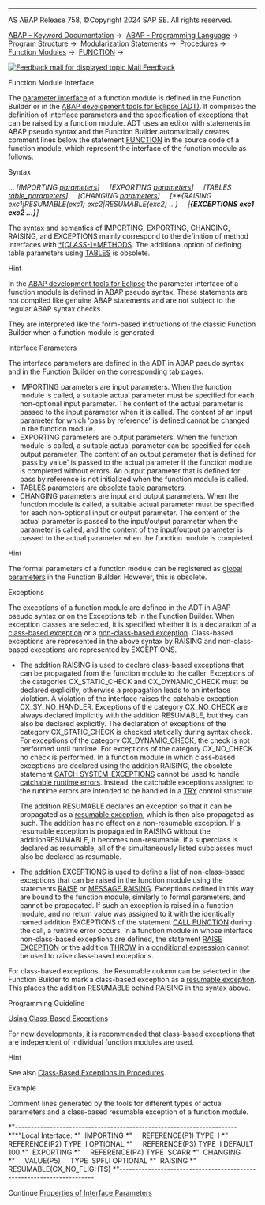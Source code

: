   

* * *

AS ABAP Release 758, ©Copyright 2024 SAP SE. All rights reserved.

[ABAP - Keyword Documentation](https://help.sap.com/doc/abapdocu_758_index_htm/7.58/en-US/abenabap.htm) →  [ABAP - Programming Language](https://help.sap.com/doc/abapdocu_758_index_htm/7.58/en-US/abenabap_reference.htm) →  [Program Structure](https://help.sap.com/doc/abapdocu_758_index_htm/7.58/en-US/abenabap_program_layout.htm) →  [Modularization Statements](https://help.sap.com/doc/abapdocu_758_index_htm/7.58/en-US/abenabap_language_modularization.htm) →  [Procedures](https://help.sap.com/doc/abapdocu_758_index_htm/7.58/en-US/abenabap_language_procedures.htm) →  [Function Modules](https://help.sap.com/doc/abapdocu_758_index_htm/7.58/en-US/abenabap_functions.htm) →  [FUNCTION](https://help.sap.com/doc/abapdocu_758_index_htm/7.58/en-US/abapfunction.htm) → 

 [![](Mail.gif?object=Mail.gif "Feedback mail for displayed topic") Mail Feedback](mailto:f1_help@sap.com?subject=Feedback%20on%20ABAP%20Documentation&body=Document:%20Function%20Module%20Interface%2C%20ABENFUNCTION%2C%20758%0D%0A%0D%0AError:%0D%0A%0D%0A%0D%0A%0D%0ASuggestion%20for%20improvement:)

Function Module Interface

The [parameter interface](https://help.sap.com/doc/abapdocu_758_index_htm/7.58/en-US/abenparameter_interface_glosry.htm "Glossary Entry") of a function module is defined in the Function Builder or in the [ABAP development tools for Eclipse (ADT)](https://help.sap.com/doc/abapdocu_758_index_htm/7.58/en-US/abenadt_glosry.htm "Glossary Entry"). It comprises the definition of interface parameters and the specification of exceptions that can be raised by a function module. ADT uses an editor with statements in ABAP pseudo syntax and the Function Builder automatically creates comment lines below the statement [FUNCTION](https://help.sap.com/doc/abapdocu_758_index_htm/7.58/en-US/abapfunction.htm) in the source code of a function module, which represent the interface of the function module as follows:

Syntax

... *\[*IMPORTING [parameters](https://help.sap.com/doc/abapdocu_758_index_htm/7.58/en-US/abenfunction_parameters.htm)*\]*
    *\[*EXPORTING [parameters](https://help.sap.com/doc/abapdocu_758_index_htm/7.58/en-US/abenfunction_parameters.htm)*\]*
    *\[*TABLES [table\_parameters](https://help.sap.com/doc/abapdocu_758_index_htm/7.58/en-US/abaptables_parameters_obsolete.htm)*\]*
    *\[*CHANGING [parameters](https://help.sap.com/doc/abapdocu_758_index_htm/7.58/en-US/abenfunction_parameters.htm)*\]*
    *\[**{*RAISING exc1*|*RESUMABLE(exc1) exc2*|*RESUMABLE(exc2) ...*}*
    *|**{*EXCEPTIONS exc1 exc2 ...*}**\]*

The syntax and semantics of IMPORTING, EXPORTING, CHANGING, RAISING, and EXCEPTIONS mainly correspond to the definition of method interfaces with [*\[*CLASS-*\]*METHODS](https://help.sap.com/doc/abapdocu_758_index_htm/7.58/en-US/abapmethods_general.htm). The additional option of defining table parameters using [TABLES](https://help.sap.com/doc/abapdocu_758_index_htm/7.58/en-US/abaptables_parameters_obsolete.htm) is obsolete.

Hint

In the [ABAP development tools for Eclipse](https://help.sap.com/doc/abapdocu_758_index_htm/7.58/en-US/abenadt_glosry.htm "Glossary Entry") the parameter interface of a function module is defined in ABAP pseudo syntax. These statements are not compiled like genuine ABAP statements and are not subject to the regular ABAP syntax checks.

They are interpreted like the form-based instructions of the classic Function Builder when a function module is generated.

Interface Parameters   

The interface parameters are defined in the ADT in ABAP pseudo syntax and in the Function Builder on the corresponding tab pages.

-   IMPORTING parameters are input parameters. When the function module is called, a suitable actual parameter must be specified for each non-optional input parameter. The content of the actual parameter is passed to the input parameter when it is called. The content of an input parameter for which 'pass by reference' is defined cannot be changed in the function module.
-   EXPORTING parameters are output parameters. When the function module is called, a suitable actual parameter can be specified for each output parameter. The content of an output parameter that is defined for 'pass by value' is passed to the actual parameter if the function module is completed without errors. An output parameter that is defined for pass by reference is not initialized when the function module is called.
-   TABLES parameters are [obsolete table parameters](https://help.sap.com/doc/abapdocu_758_index_htm/7.58/en-US/abaptables_parameters_obsolete.htm).
-   CHANGING parameters are input and output parameters. When the function module is called, a suitable actual parameter must be specified for each non-optional input or output parameter. The content of the actual parameter is passed to the input/output parameter when the parameter is called, and the content of the input/output parameter is passed to the actual parameter when the function module is completed.

Hint

The formal parameters of a function module can be registered as [global parameters](https://help.sap.com/doc/abapdocu_758_index_htm/7.58/en-US/abenglobal_parameters_obsolete.htm) in the Function Builder. However, this is obsolete.

Exceptions   

The exceptions of a function module are defined in the ADT in ABAP pseudo syntax or on the Exceptions tab in the Function Builder. When exception classes are selected, it is specified whether it is a declaration of a [class-based exception](https://help.sap.com/doc/abapdocu_758_index_htm/7.58/en-US/abenclass_based_exception_glosry.htm "Glossary Entry") or a [non-class-based exception](https://help.sap.com/doc/abapdocu_758_index_htm/7.58/en-US/abenexceptions_non_class.htm). Class-based exceptions are represented in the above syntax by RAISING and non-class-based exceptions are represented by EXCEPTIONS.

-   The addition RAISING is used to declare class-based exceptions that can be propagated from the function module to the caller. Exceptions of the categories CX\_STATIC\_CHECK and CX\_DYNAMIC\_CHECK must be declared explicitly, otherwise a propagation leads to an interface violation. A violation of the interface raises the catchable exception CX\_SY\_NO\_HANDLER. Exceptions of the category CX\_NO\_CHECK are always declared implicitly with the addition RESUMABLE, but they can also be declared explicitly. The declaration of exceptions of the category CX\_STATIC\_CHECK is checked statically during syntax check. For exceptions of the category CX\_DYNAMIC\_CHECK, the check is not performed until runtime. For exceptions of the category CX\_NO\_CHECK no check is performed. In a function module in which class-based exceptions are declared using the addition RAISING, the obsolete statement [CATCH SYSTEM-EXCEPTIONS](https://help.sap.com/doc/abapdocu_758_index_htm/7.58/en-US/abapcatch_sys.htm) cannot be used to handle [catchable runtime errors](https://help.sap.com/doc/abapdocu_758_index_htm/7.58/en-US/abencatchable_runtime_error_glosry.htm "Glossary Entry"). Instead, the catchable exceptions assigned to the runtime errors are intended to be handled in a [TRY](https://help.sap.com/doc/abapdocu_758_index_htm/7.58/en-US/abaptry.htm) control structure.
    
    The addition RESUMABLE declares an exception so that it can be propagated as a [resumable exception](https://help.sap.com/doc/abapdocu_758_index_htm/7.58/en-US/abenresumable_exception_glosry.htm "Glossary Entry"), which is then also propagated as such. The addition has no effect on a non-resumable exception. If a resumable exception is propagated in RAISING without the additionRESUMABLE, it becomes non-resumable. If a superclass is declared as resumable, all of the simultaneously listed subclasses must also be declared as resumable.
    
-   The addition EXCEPTIONS is used to define a list of non-class-based exceptions that can be raised in the function module using the statements [RAISE](https://help.sap.com/doc/abapdocu_758_index_htm/7.58/en-US/abapraise_exception.htm) or [MESSAGE RAISING](https://help.sap.com/doc/abapdocu_758_index_htm/7.58/en-US/abapmessage_raising.htm). Exceptions defined in this way are bound to the function module, similarly to formal parameters, and cannot be propagated. If such an exception is raised in a function module, and no return value was assigned to it with the identically named addition EXCEPTIONS of the statement [CALL FUNCTION](https://help.sap.com/doc/abapdocu_758_index_htm/7.58/en-US/abapcall_function.htm) during the call, a runtime error occurs. In a function module in whose interface non-class-based exceptions are defined, the statement [RAISE EXCEPTION](https://help.sap.com/doc/abapdocu_758_index_htm/7.58/en-US/abapraise_exception_class.htm) or the addition [THROW](https://help.sap.com/doc/abapdocu_758_index_htm/7.58/en-US/abenconditional_expression_result.htm) in a [conditional expression](https://help.sap.com/doc/abapdocu_758_index_htm/7.58/en-US/abenconditional_expressions.htm) cannot be used to raise class-based exceptions.

For class-based exceptions, the Resumable column can be selected in the Function Builder to mark a class-based exception as a [resumable exception](https://help.sap.com/doc/abapdocu_758_index_htm/7.58/en-US/abenresumable_exception_glosry.htm "Glossary Entry"). This places the addition RESUMABLE behind RAISING in the syntax above.

Programming Guideline

[Using Class-Based Exceptions](https://help.sap.com/doc/abapdocu_758_index_htm/7.58/en-US/abenclass_exception_guidl.htm "Guideline")

For new developments, it is recommended that class-based exceptions that are independent of individual function modules are used.

Hint

See also [Class-Based Exceptions in Procedures](https://help.sap.com/doc/abapdocu_758_index_htm/7.58/en-US/abenexceptions_procedures.htm).

Example

Comment lines generated by the tools for different types of actual parameters and a class-based resumable exception of a function module.

\*"----------------------------------------------------------------------
\*"\*"Local Interface:
\*"  IMPORTING
\*"     REFERENCE(P1) TYPE  I
\*"     REFERENCE(P2) TYPE  I OPTIONAL
\*"     REFERENCE(P3) TYPE  I DEFAULT 100
\*"  EXPORTING
\*"     REFERENCE(P4) TYPE  SCARR
\*"  CHANGING
\*"     VALUE(P5)     TYPE  SPFLI OPTIONAL
\*"  RAISING
\*"     RESUMABLE(CX\_NO\_FLIGHTS)
\*"----------------------------------------------------------------------

Continue
[Properties of Interface Parameters](https://help.sap.com/doc/abapdocu_758_index_htm/7.58/en-US/abenfunction_parameters.htm)